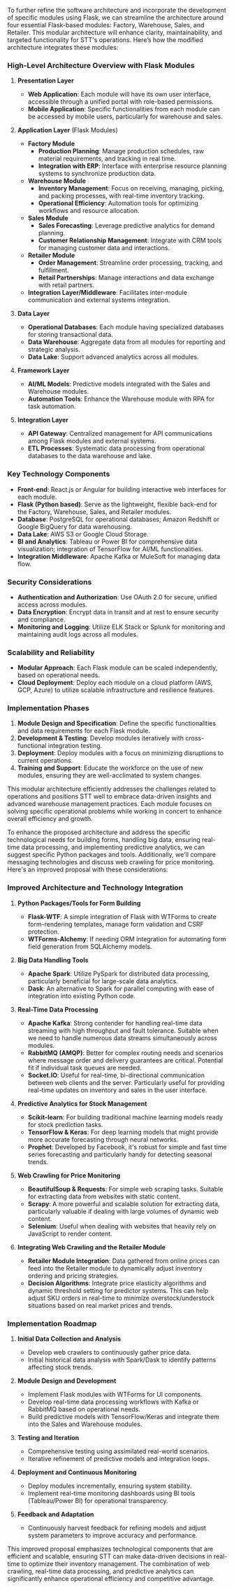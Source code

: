 To further refine the software architecture and incorporate the development of specific modules using Flask, we can streamline the architecture around four essential Flask-based modules: Factory, Warehouse, Sales, and Retailer. This modular architecture will enhance clarity, maintainability, and targeted functionality for STT's operations. Here’s how the modified architecture integrates these modules:

### High-Level Architecture Overview with Flask Modules

1. **Presentation Layer**
   - **Web Application**: Each module will have its own user interface, accessible through a unified portal with role-based permissions.
   - **Mobile Application**: Specific functionalities from each module can be accessed by mobile users, particularly for warehouse and sales.

2. **Application Layer** (Flask Modules)
   - **Factory Module**
     - **Production Planning**: Manage production schedules, raw material requirements, and tracking in real time.
     - **Integration with ERP**: Interface with enterprise resource planning systems to synchronize production data.
   - **Warehouse Module**
     - **Inventory Management**: Focus on receiving, managing, picking, and packing processes, with real-time inventory tracking.
     - **Operational Efficiency**: Automation tools for optimizing workflows and resource allocation.
   - **Sales Module**
     - **Sales Forecasting**: Leverage predictive analytics for demand planning.
     - **Customer Relationship Management**: Integrate with CRM tools for managing customer data and interactions.
   - **Retailer Module**
     - **Order Management**: Streamline order processing, tracking, and fulfillment.
     - **Retail Partnerships**: Manage interactions and data exchange with retail partners.
   - **Integration Layer/Middleware**: Facilitates inter-module communication and external systems integration.

3. **Data Layer**
   - **Operational Databases**: Each module having specialized databases for storing transactional data.
   - **Data Warehouse**: Aggregate data from all modules for reporting and strategic analysis.
   - **Data Lake**: Support advanced analytics across all modules.

4. **Framework Layer**
   - **AI/ML Models**: Predictive models integrated with the Sales and Warehouse modules.
   - **Automation Tools**: Enhance the Warehouse module with RPA for task automation.

5. **Integration Layer**
   - **API Gateway**: Centralized management for API communications among Flask modules and external systems.
   - **ETL Processes**: Systematic data processing from operational databases to the data warehouse and lake.

### Key Technology Components

- **Front-end**: React.js or Angular for building interactive web interfaces for each module.
- **Flask (Python based)**: Serve as the lightweight, flexible back-end for the Factory, Warehouse, Sales, and Retailer modules.
- **Database**: PostgreSQL for operational databases; Amazon Redshift or Google BigQuery for data warehousing.
- **Data Lake**: AWS S3 or Google Cloud Storage.
- **BI and Analytics**: Tableau or Power BI for comprehensive data visualization; integration of TensorFlow for AI/ML functionalities.
- **Integration Middleware**: Apache Kafka or MuleSoft for managing data flow.

### Security Considerations

- **Authentication and Authorization**: Use OAuth 2.0 for secure, unified access across modules.
- **Data Encryption**: Encrypt data in transit and at rest to ensure security and compliance.
- **Monitoring and Logging**: Utilize ELK Stack or Splunk for monitoring and maintaining audit logs across all modules.

### Scalability and Reliability

- **Modular Approach**: Each Flask module can be scaled independently, based on operational needs.
- **Cloud Deployment**: Deploy each module on a cloud platform (AWS, GCP, Azure) to utilize scalable infrastructure and resilience features.

### Implementation Phases

1. **Module Design and Specification**: Define the specific functionalities and data requirements for each Flask module.
2. **Development & Testing**: Develop modules iteratively with cross-functional integration testing.
3. **Deployment**: Deploy modules with a focus on minimizing disruptions to current operations.
4. **Training and Support**: Educate the workforce on the use of new modules, ensuring they are well-acclimated to system changes.

This modular architecture efficiently addresses the challenges related to operations and positions STT well to embrace data-driven insights and advanced warehouse management practices. Each module focuses on solving specific operational problems while working in concert to enhance overall efficiency and growth.

To enhance the proposed architecture and address the specific technological needs for building forms, handling big data, ensuring real-time data processing, and implementing predictive analytics, we can suggest specific Python packages and tools. Additionally, we'll compare messaging technologies and discuss web crawling for price monitoring. Here's an improved proposal with these considerations:

### Improved Architecture and Technology Integration

1. **Python Packages/Tools for Form Building**
   - **Flask-WTF**: A simple integration of Flask with WTForms to create form-rendering templates, manage form validation and CSRF protection.
   - **WTForms-Alchemy**: If needing ORM integration for automating form field generation from SQLAlchemy models.

2. **Big Data Handling Tools**
   - **Apache Spark**: Utilize PySpark for distributed data processing, particularly beneficial for large-scale data analytics.
   - **Dask**: An alternative to Spark for parallel computing with ease of integration into existing Python code.

3. **Real-Time Data Processing**
   - **Apache Kafka**: Strong contender for handling real-time data streaming with high throughput and fault tolerance. Suitable when we need to handle numerous data streams simultaneously across modules.
   - **RabbitMQ (AMQP)**: Better for complex routing needs and scenarios where message order and delivery guarantees are critical. Potential fit if individual task queues are needed.
   - **Socket.IO**: Useful for real-time, bi-directional communication between web clients and the server. Particularly useful for providing real-time updates on inventory and sales in the user interface.

4. **Predictive Analytics for Stock Management**
   - **Scikit-learn**: For building traditional machine learning models ready for stock prediction tasks.
   - **TensorFlow & Keras**: For deep learning models that might provide more accurate forecasting through neural networks.
   - **Prophet**: Developed by Facebook, it's robust for simple and fast time series forecasting and particularly handy for detecting seasonal trends.

5. **Web Crawling for Price Monitoring**
   - **BeautifulSoup & Requests**: For simple web scraping tasks. Suitable for extracting data from websites with static content.
   - **Scrapy**: A more powerful and scalable solution for extracting data, particularly valuable if dealing with large volumes of dynamic web content.
   - **Selenium**: Useful when dealing with websites that heavily rely on JavaScript to render content.

6. **Integrating Web Crawling and the Retailer Module**
   - **Retailer Module Integration**: Data gathered from online prices can feed into the Retailer module to dynamically adjust inventory ordering and pricing strategies.
   - **Decision Algorithms**: Integrate price elasticity algorithms and dynamic threshold setting for predictor systems. This can help adjust SKU orders in real-time to minimize overstock/understock situations based on real market prices and trends.

### Implementation Roadmap

1. **Initial Data Collection and Analysis**
   - Develop web crawlers to continuously gather price data.
   - Initial historical data analysis with Spark/Dask to identify patterns affecting stock trends.

2. **Module Design and Development**
   - Implement Flask modules with WTForms for UI components.
   - Develop real-time data processing workflows with Kafka or RabbitMQ based on operational needs.
   - Build predictive models with TensorFlow/Keras and integrate them into the Sales and Warehouse modules.

3. **Testing and Iteration**
   - Comprehensive testing using assimilated real-world scenarios.
   - Iterative refinement of predictive models and integration loops.

4. **Deployment and Continuous Monitoring**
   - Deploy modules incrementally, ensuring system stability.
   - Implement real-time monitoring dashboards using BI tools (Tableau/Power BI) for operational transparency.

5. **Feedback and Adaptation**
   - Continuously harvest feedback for refining models and adjust system parameters to improve accuracy and performance.

This improved proposal emphasizes technological components that are efficient and scalable, ensuring STT can make data-driven decisions in real-time to optimize their inventory management. The combination of web crawling, real-time data processing, and predictive analytics can significantly enhance operational efficiency and competitive advantage.
